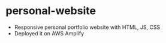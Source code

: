# personal-website
- Responsive personal portfolio website with HTML, JS, CSS
- Deployed it on AWS Amplify
